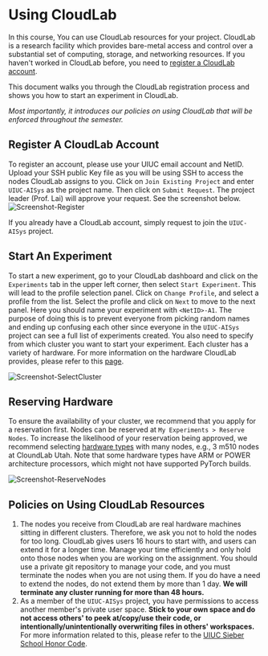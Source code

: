 # Using CloudLab

In this course, You can use CloudLab resources for your project.
CloudLab is a research facility which provides bare-metal access and control over a substantial set of computing, storage, and networking resources. 
If you haven't worked in CloudLab before, you need to [register a CloudLab account](https://cloudlab.us/signup.php).

This document walks you through the CloudLab registration process and shows you how to start an experiment in CloudLab. 

*Most importantly, it introduces our policies on using CloudLab that will be enforced throughout the semester.*

## Register A CloudLab Account

To register an account, please use your UIUC email account and NetID. 
Upload your SSH public Key file as you will be using SSH to access the nodes CloudLab assigns to you. 
Click on `Join Existing Project` and enter `UIUC-AISys` as the project name. 
Then click on `Submit Request`. 
The project leader (Prof. Lai) will approve your request. 
See the screenshot below. 
![Screenshot-Register](https://github.com/user-attachments/assets/8ca448d0-a371-4d7f-b299-4f90f933a5b0)

If you already have a CloudLab account, simply request to join the `UIUC-AISys` project.

## Start An Experiment
To start a new experiment, go to your CloudLab dashboard and click on the `Experiments` tab in the upper left corner, then select `Start Experiment`. 
This will lead to the profile selection panel. 
Click on `Change Profile`, and select a profile from the list. 
Select the profile and click on `Next` to move to the next panel. 
Here you should name your experiment with `<NetID>-A1`. The purpose of doing this is to prevent everyone from picking random names and ending up confusing each other since everyone in the `UIUC-AISys` project can see a full list of experiments created.
You also need to specify from which cluster you want to start your experiment. Each cluster has a variety of hardware. For more information on the hardware CloudLab provides, please refer to this [page](http://docs.cloudlab.us/hardware.html).

![Screenshot-SelectCluster](TODO)


## Reserving Hardware
To ensure the availability of your cluster, we recommend that you apply for a reservation first. Nodes can be reserved at `My Experiments > Reserve Nodes`. To increase the likelihood of your reservation being approved, we recommend selecting [hardware types](http://docs.cloudlab.us/hardware.html) with many nodes, e.g., 3 m510 nodes at CloundLab Utah. Note that some hardware types have ARM or POWER architecture processors, which might not have supported PyTorch builds.

![Screenshot-ReserveNodes](TODO)

## Policies on Using CloudLab Resources
1. The nodes you receive from CloudLab are real hardware machines sitting in different clusters. Therefore, we ask you not to hold the nodes for too long. CloudLab gives users 16 hours to start with, and users can extend it for a longer time. Manage your time efficiently and only hold onto those nodes when you are working on the assignment. You should use a private git repository to manage your code, and you must terminate the nodes when you are not using them. If you do have a need to extend the nodes, do not extend them by more than 1 day. **We will terminate any cluster running for more than 48 hours.**
2. As a member of the `UIUC-AISys` project, you have permissions to access another member's private user space. **Stick to your own space and do not access others' to peek at/copy/use their code, or intentionally/unintentionally overwriting files in others' workspaces.** For more information related to this, please refer to the [UIUC Sieber School Honor Code](https://siebelschool.illinois.edu/academics/honor-code). 
